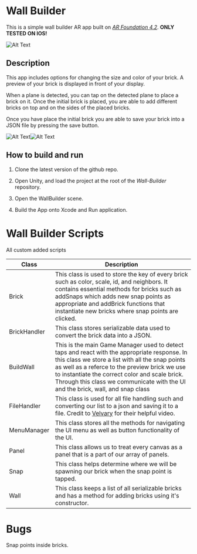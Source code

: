 # Wall Builder

This is a simple wall builder AR app built on [*AR Foundation 4.2*](https://docs.unity3d.com/Packages/com.unity.xr.arfoundation@4.2/manual/index.html).
**ONLY TESTED ON IOS!**

![Alt Text](https://media.giphy.com/media/8BDC69mfp0ZJ381teR/giphy-downsized-large.gif?cid=790b76113f0d6e9e7464722440747743d25050c083b23aff&rid=giphy-downsized-large.gif&ct=g)


## Description

This app includes options for changing the size and color of your brick. A preview of your brick is displayed in front of your display.

When a plane is detected, you can tap on the detected plane to place a brick on it. Once the initial brick is placed, you are able to add different bricks on top and on the sides of the placed bricks.

Once you have place the initial brick you are able to save your brick into a JSON file by pressing the save button.


![Alt Text](https://media.giphy.com/media/i1UjdVcwcLBh8Z1dOL/giphy-downsized-large.gif?cid=790b76113ffdc8338a6662a0d4674505b39083c2f8437873&rid=giphy-downsized-large.gif&ct=g)![Alt Text](https://media.giphy.com/media/fE12z05tDON5LDa2f6/giphy-downsized-large.gif?cid=790b76118074c7c1f26cd8035635cd88af2d7266eb94c777&rid=giphy-downsized-large.gif&ct=g)

## How to build and run

1. Clone the latest version of the github repo.

2. Open Unity, and load the project at the root of the *Wall-Builder* repository.

3. Open the WallBuilder scene.

4. Build the App onto Xcode and Run application.

# Wall Builder Scripts

All custom added scripts

| Class | Description |
| ------ | ------- |
| Brick  | This class is used to store the key of every brick such as color, scale, id, and neighbors. It contains essential methods for bricks such as addSnaps which adds new snap points as appropriate and addBrick functions that instantiate new bricks where snap points are clicked. |
| BrickHandler | This class stores serializable data used to convert the brick data into a JSON. |
| BuildWall | This is the main Game Manager used to detect taps and react with the appropriate response. In this class we store a list with all the snap points as well as a referce to the preview brick we use to instantiate the correct color and scale brick. Through this class we communicate with the UI and the brick, wall, and snap class |
| FileHandler | This class is used for all file handling such and converting our list to a json and saving it to a file. Credit to [Velvary](https://youtu.be/KZft1p8t2lQ) for their helpful video. |
| MenuManager | This class stores all the methods for navigating the UI menu as well as button functionality of the UI. |
| Panel | This class allows us to treat every canvas as a panel that is a part of our array of panels. |
| Snap | This class helps determine where we will be spawning our brick when the snap point is tapped. |
| Wall | This class keeps a list of all serializable bricks and has a method for adding bricks using it's constructor. |

# Bugs 

Snap points inside bricks.
